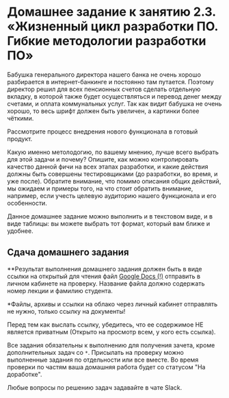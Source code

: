 # Домашнее задание к занятию 2.3. «Жизненный цикл разработки ПО. Гибкие методологии разработки ПО»

Бабушка генерального директора нашего банка не очень хорошо разбирается в интернет-банкинге и постоянно там путается. Поэтому директор решил для всех пенсионных счетов сделать отдельную вкладку, в которой также будет осуществляться и перевод денег между счетами, и оплата коммунальных услуг. Так как видит бабушка не очень хорошо, то весь шрифт должен быть увеличен, а картинки более чёткими.

Рассмотрите процесс внедрения нового функционала в готовый продукт. 

Какую именно метолодогию, по вашему мнению, лучше всего выбрать для этой задачи и почему?
Опишите, как можно контролировать качество данной фичи на всех этапах разработки, и какие действия должны быть совершены тестировщиками (до разработки, во время, и уже после). Обратите внимание, что помимо описания общих действий, мы ожидаем и  примеры того, на что стоит обратить внимание, например, если учесть целевую аудиторию нашего функционала и его особенности.


Данное домашнее задание можно выполнить и в текстовом виде, и в виде таблицы: вы можете выбрать тот формат, который вам ближе и удобнее.

## Сдача домашнего задания

**Результат выполнения домашнего задания должен быть в виде ссылки на открытый для чтения файл  <a href="https://docs.google.com">Google Docs (!)</a> отправить в личном кабинете на проверку. Название файла должно содержать номер лекции и фамилию студента. 

*Файлы, архивы и ссылки на облако через личный кабинет отправлять не нужно, только ссылку на документы!

Перед тем как выслать ссылку, убедитесь, что ее содержимое НЕ является приватным (Открыто на просмотр всем, у кого есть ссылка).

Все задания обязательны к выполнению для получения зачета, кроме дополнительных задач со `*`. Присылать на проверку можно выполненные задания по отдельности или все вместе. Во время проверки по частям ваша домашняя работа будет со статусом "На доработке".

Любые вопросы по решению задач задавайте в чате Slack.
